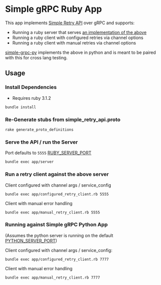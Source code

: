 # Simple gRPC Ruby App

This app implements [Simple Retry API](proto/simple_service/v1/simple_retry_api.proto) over gRPC and supports:

- Running a ruby server that serves [an implementation of the above](app/rpc/simple_service/v1/simple_retry_api_controller.rb)
- Running a ruby client with configured retries via channel options
- Running a ruby client with manual retries via channel options

[simple-grpc-py](https://github.com/paigeruppel-upstart/simple-grpc-py) implements the above in python and is meant to be paired with this for cross lang testing.

## Usage

### Install Dependencies
- Requires ruby 3.1.2  
```shell
bundle install
```

### Re-Generate stubs from simple_retry_api.proto
```shell
rake generate_proto_definitions
```

### Serve the API / run the Server

Port defaults to `5555` [RUBY_SERVER_PORT](app/constants.rb)
```shell
bundle exec app/server
``` 

### Run a retry client against the above server

Client configured with channel args / service_config  
```shell
bundle exec app/configured_retry_client.rb 5555
```

Client with manual error handling
```shell
bundle exec app/manual_retry_client.rb 5555
```


### Running against Simple gRPC Python App  

(Assumes the python server is running on the default [PYTHON_SERVER_PORT](app/constants.rb))

Client configured with channel args / service_config:
```shell
bundle exec app/configured_retry_client.rb 7777
```

Client with manual error handling
```shell
bundle exec app/manual_retry_client.rb 7777
```
